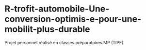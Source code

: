 # R-trofit-automobile-Une-conversion-optimis-e-pour-une-mobilit-plus-durable
Projet personnel réalisé en classes préparatoires MP (TIPE)
